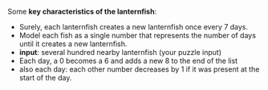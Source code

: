 Some **key characteristics of the lanternfish**:
- Surely, each lanternfish creates a new lanternfish once every 7 days.
- Model each fish as a single number that represents the number of days until it creates a new lanternfish.
- **input**: several hundred nearby lanternfish (your puzzle input)
- Each day, a 0 becomes a 6 and adds a new 8 to the end of the list
- also each day: each other number decreases by 1 if it was present at the start of the day.